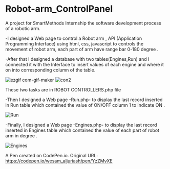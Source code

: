 # Robot-arm_ControlPanel

A project for SmartMethods Internship the software development process of a robotic arm.

-I designed a Web page to control a Robot arm , API (Application Programming Interface) using html, css, javascript to controls the movement of robot arm, each part of arm have range bar 0-180 degree .
	
-After that I designed a database with two tables(Engines,Run) and  I connected it with the Interface to insert values of each engine and where it on  into corresponding column of the table.

![ezgif com-gif-maker](https://user-images.githubusercontent.com/74800962/122817933-398dc900-d2e1-11eb-803b-f62212f6e8f9.gif)
![con2](https://user-images.githubusercontent.com/74800962/122818345-bb7df200-d2e1-11eb-9c42-b2f1374bf014.gif)



These two tasks are in ROBOT CONTROLLERS.php file 

-Then I designed a Web page -Run.php- to display the last record inserted in Run table which contained the value of ON/OFF column 1 to indicate ON .

![Run](https://user-images.githubusercontent.com/74800962/122818511-f97b1600-d2e1-11eb-9ba0-d4201c614be3.gif)


-Finally, I designed a Web page -Engines.php- to display the last record inserted in Engines table which contained the value of each part of robot arm in degree .

![Engines](https://user-images.githubusercontent.com/74800962/122818802-5080eb00-d2e2-11eb-9824-ffd2ead859c7.gif)


A Pen created on CodePen.io. Original URL: https://codepen.io/wesam_aljuriash/pen/YzZMvXE

